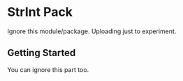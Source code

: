 # StrInt Pack

Ignore this module/package. Uploading just to experiment.

## Getting Started

You can ignore this part too.